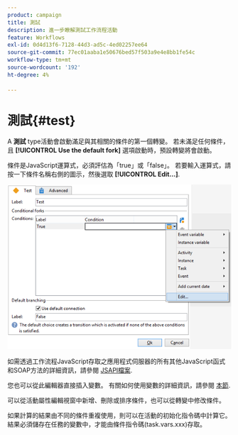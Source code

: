 ```yaml
---
product: campaign
title: 測試
description: 進一步瞭解測試工作流程活動
feature: Workflows
exl-id: 0d4d13f6-7128-44d3-ad5c-4ed02257ee64
source-git-commit: 77ec01aaba1e50676bed57f503a9e4e8bb1fe54c
workflow-type: tm+mt
source-wordcount: '192'
ht-degree: 4%

---
```


# 測試{#test}



A **測試** type活動會啟動滿足與其相關的條件的第一個轉變。 若未滿足任何條件，且 **[!UICONTROL Use the default fork]** 選項啟動時，預設轉變將會啟動。

條件是JavaScript運算式，必須評估為「true」或「false」。 若要輸入運算式，請按一下條件名稱右側的圖示，然後選取 **[!UICONTROL Edit...]**.

![](assets/edit_test.png)

如需透過工作流程JavaScript存取之應用程式伺服器的所有其他JavaScript函式和SOAP方法的詳細資訊，請參閱 [JSAPI檔案](https://experienceleague.adobe.com/developer/campaign-api/api/index.html?lang=zh-Hant).

您也可以從此編輯器直接插入變數。 有關如何使用變數的詳細資訊，請參閱 [本節](javascript-scripts-and-templates.md#variables).

可以從活動屬性編輯視窗中新增、刪除或排序條件，也可以從轉變中修改條件。

如果計算的結果由不同的條件重複使用，則可以在活動的初始化指令碼中計算它。 結果必須儲存在任務的變數中，才能由條件指令碼(task.vars.xxx)存取。
